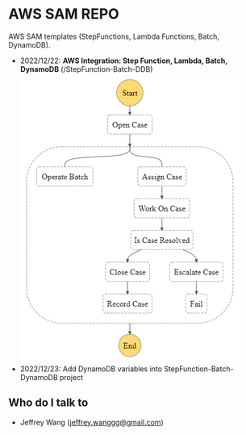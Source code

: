 # AWS SAM REPO
AWS SAM templates (StepFunctions, Lambda Functions, Batch, DynamoDB).

- 2022/12/22: **AWS Integration: Step Function, Lambda, Batch, DynamoDB** (/StepFunction-Batch-DDB)
![stepfunction.png](statemachine-graph.png)
- 2022/12/23: Add DynamoDB variables into StepFunction-Batch-DynamoDB project

## Who do I talk to <a name = "author"></a>
- Jeffrey Wang (jeffrey.wanggg@gmail.com)
